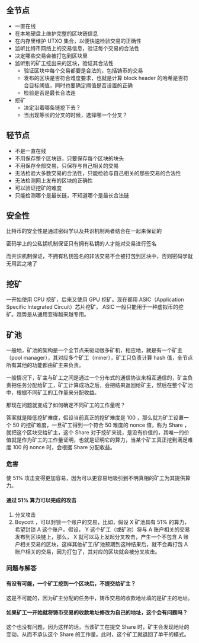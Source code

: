 ## 全节点

- 一直在线
- 在本地硬盘上维护完整的区块链信息
- 在内存里维护 UTXO 集合，以便快速检验交易的正确性
- 监听比特币网络上的交易信息，验证每个交易的合法性
- 决定哪些交易会被打包到区块里
- 监听别的矿工挖出来的区块，验证其合法性
    - 验证区块中每个交易都要是合法的，包括铸币的交易
    - 发布的区块是否符合难度要求，也就是计算 block header 的哈希是否符合目标阈值，同时也要确定阈值是否设置的正确
    - 检验是否是最长合法连
- 挖矿
    - 决定沿着哪条链挖下去？
    - 当出现等长的分叉的时候，选择哪一个分叉？

## 轻节点

- 不是一直在线
- 不用保存整个区块链，只要保存每个区块的块头
- 不用保存全部交易，只保存与自己相关的交易
- 无法检验大多数交易的合法性，只能检验与自己相关的那些交易的合法性
- 无法检测网上发布的区块的正确性
- 可以验证挖矿的难度
- 只能检测哪个是最长链，不知道哪个是最长合法链

## 安全性

比特币的安全性是通过密码学以及共识机制两者结合在一起来保证的

密码学上的公私钥机制保证只有拥有私钥的人才能对交易进行签名

而共识机制保证，不拥有私钥签名的非法交易不会被打包到区块中，否则密码学就无用武之地了

## 挖矿

一开始使用 CPU 挖矿，后来又使用 GPU 挖矿。现在都用 ASIC（Application Specific Integrated  Circuit）芯片挖矿， ASIC 一般只能用于一种虚拟币的挖矿。趋势是从通用变得越来越专用。

## 矿池

一般地，矿池的架构是一个全节点来驱动很多矿机，相应地，就是有一个矿主（pool manager），其对应多个矿工（miner），矿工只负责计算 hash 值，全节点所有其他的功能都由矿主来负责。

一般情况下，矿主与矿工之间是通过一个分布式的通信协议来相互通信的，矿主负责把任务分配给矿工，矿工计算成功之后，会把结果返回给矿主，然后在整个矿池中，根据不同矿工的工作量来分配收益。

那现在问题就变成了如何确定不同矿工的工作量呢？

答案就是降低挖矿难度，假设当前真正的挖矿难度是 100 ，那么就为矿工设置一个 50 的挖矿难度，一旦矿工得到一个符合 50 难度的 nonce 值，称为 Share ，就把这个区块交给矿主，这个 Share 对于挖矿来说，是没有价值的，其唯一的价值就是作为矿工的工作量证明，也就是证明它的算力，当某个矿工真正挖到满足难度 100 的 nonce 时，会根据 Share 分配收益。

### 危害

使 51% 攻击变得更加容易，因为可以更容易地吸引到不明真相的矿工为其提供算力。

#### 通过 51% 算力可以完成的攻击

1. 分叉攻击
2. Boycott ，可以封锁一个账户的交易，比如，假设 X 矿池具有 51% 的算力，希望封锁 A 这个账户。假设， Y 这个矿工（或矿池）将与 A 账户相关的交易发布到区块链上，那么， X 就可以马上发起分叉攻击，产生一个不包含 A 账户相关交易的区块，这样其他矿工/矿池预期到这种结果后，就不会再打包 A 账户相关的交易，因为打包了，其对应的区块就会被分叉攻击。

### 问题与解答

#### 有没有可能，一个矿工挖到一个区块后，不提交给矿主？

这是不可能的，因为矿主分配的任务中，铸币交易的收款地址填的是矿主的地址。

#### 如果矿工一开始就将铸币交易的收款地址修改为自己的地址，这个会有问题吗？

这个也没有问题，因为这样的话，当该矿工在提交 Share 时，矿主会发现地址的变动，从而不承认这个 Share 的工作量。此时，这个矿工就退回了单干的模式。
